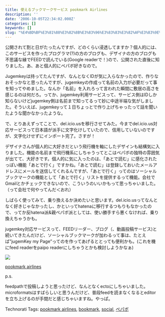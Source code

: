 ```yaml
---
title: 使えるブックマークサービス pookmark Airlines
description: ''
date: '2006-10-05T22:34:02.000Z'
categories: []
keywords: []
slug: "%E4%BD%BF%E3%81%88%E3%82%8B%E3%83%96%E3%83%83%E3%82%AF%E3%83%9E%E3%83%BC%E3%82%AF%E3%82%B5%E3%83%BC%E3%83%93%E3%82%B9+pookmark+Airlines"
---
```

公開されて割と日がたったんですが、どのくらい浸透してますか？個人的には、このサービスを作ったプログラマ(?)の方のブログも、デザイナの方のブログも不思議な縁でFEEDで読んでいる(Google readerで！)ので、公開された直後に知りました。あ、あと個人的にペパボ好きなので。  
  
Jugemkeyは持ってたんですが、なんとなくIDが気に入らなかったので、作りなおそっかなと思ったんですが、jugemkeyの作成って名前の入力が必要だって事を知ってやめました。なんか「名前」を入れろって言われた瞬間に敷居の高さを感じるのは何だろ。ってか、jugemkey利用サービスって、サービス側はIDしか知らないけどjugemkey側は名前まで知ってるって妙に中途半端な気がしました。そういえば、jugemkeyって１日ちょっとで作り上げちゃったって話を聞いたような聞かなかったような。

で、とりあえずってことで、del.icio.usを移行させてみた。今までdel.icio.us対応サービスって日本語が派手に文字化けしていたので、信用していないのですが、文字化けせずにインポート完了。さすが！  
  
デザイナさんが個人的に大好きだという飛行機を軸にしたデザインも結構気に入りました。機能の名前まで飛行機系にしちゃうってとこはペパボの独特の雰囲気が出てて、大好きです。個人的に気に入ったのは、「あとで読む」に感化されたっぽい機能「あとで行く」ですかね。「あとで読む」は登録しておいたメールアドレスにメールを送信してくれるんですが、「あとで行く」ってのはソーシャルブックマークの機能として「あとで行く」リストを提供するって機能。会社でGmailとかチェックできないので、こういうのいいかもって思っちゃいました。（って会社で何やってんだ＜おれ）

しばらく使ってみて、乗り換えるか決めたいと思います。del.icio.usってなんとなく好きじゃなかったし、かといってhatenaに移行するつもりもなかったので、ってか反hatena派&親ペパボ派としては、使い勝手すら悪くなければ、乗り換えちゃうかも。

jugemkey対応サービスって、FEEDリーダー、ブログ（、動画投稿サービス)と続いてきたんだけど、ソーシャルブックマークが加わるって事は、たとえば”jugemKey my Page”ってのを作ってあげるととっても便利かも。(これを機にfeed readerをpaipo readerにしちゃうとかも検討しようかなぁ)

![](0__9fWQNWkdTRdTWdwt.)

[pookmark airlines](http://pookmark.jp/)

p.s.  
  
feedpathで投稿しようと思ったけど、なんとなくectoにしちゃいました。microformatsはすばらしいと思うんだけど、普段feedを読まなくなるとeditorを立ち上げるのが手間だと感じちゃいますね。やっぱ。

Technorati Tags: [pookmark airlines](http://www.technorati.com/tag/pookmark%20airlines), [bookmark](http://www.technorati.com/tag/bookmark), [social](http://www.technorati.com/tag/social), [ペパボ](http://www.technorati.com/tag/ペパボ)